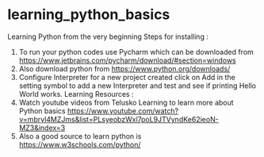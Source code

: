 # learning_python_basics
Learning Python from the very beginning
Steps for installing : 
1. To run your python codes use Pycharm which can be downloaded from https://www.jetbrains.com/pycharm/download/#section=windows
2. Also download python from https://www.python.org/downloads/
3. Configure Interpreter for a new project created click on Add in the setting symbol to add a new Interpreter and test and see if printing Hello World works.
Learning Resources : 
1. Watch youtube videos from Telusko Learning to learn more about Python basics https://www.youtube.com/watch?v=mbryl4MZJms&list=PLsyeobzWxl7poL9JTVyndKe62ieoN-MZ3&index=3 
2. Also a good source to learn python is https://www.w3schools.com/python/

